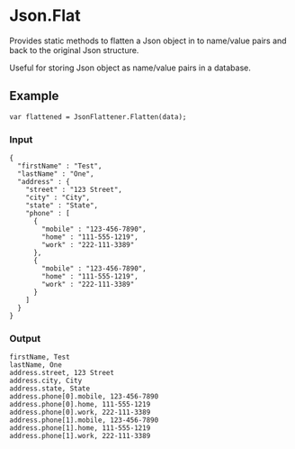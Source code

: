 # Json.Flat
Provides static methods to flatten a Json object in to name/value pairs and back to the original Json structure.  

Useful for storing Json object as name/value pairs in a database.

## Example

```var flattened = JsonFlattener.Flatten(data);```

### Input
```
{
  "firstName" : "Test",
  "lastName" : "One",
  "address" : {
    "street" : "123 Street",
    "city" : "City", 
    "state" : "State",
    "phone" : [
      {
        "mobile" : "123-456-7890",
        "home" : "111-555-1219",
        "work" : "222-111-3389"
      },
      {
        "mobile" : "123-456-7890",
        "home" : "111-555-1219",
        "work" : "222-111-3389"
      }
    ]
  }
}
```

### Output
```
firstName, Test
lastName, One
address.street, 123 Street
address.city, City
address.state, State
address.phone[0].mobile, 123-456-7890
address.phone[0].home, 111-555-1219
address.phone[0].work, 222-111-3389
address.phone[1].mobile, 123-456-7890
address.phone[1].home, 111-555-1219
address.phone[1].work, 222-111-3389
```

